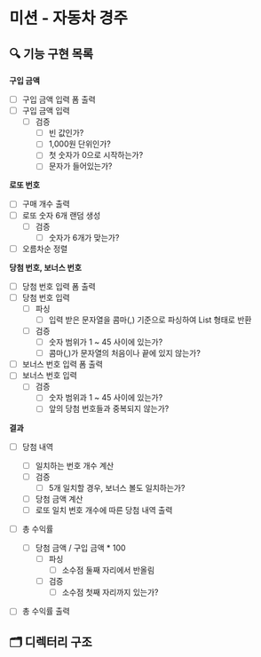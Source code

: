# 미션 - 자동차 경주

## 🔍 기능 구현 목록

**구입 금액**
- [ ] 구입 금액 입력 폼 출력
- [ ] 구입 금액 입력
    - [ ] 검증
        - [ ] 빈 값인가?
        - [ ] 1,000원 단위인가?
        - [ ] 첫 숫자가 0으로 시작하는가?
        - [ ] 문자가 들어있는가?

**로또 번호**
- [ ] 구매 개수 출력
- [ ] 로또 숫자 6개 랜덤 생성
    - [ ] 검증
        - [ ] 숫자가 6개가 맞는가?
- [ ] 오름차순 정렬

**당첨 번호, 보너스 번호**
- [ ] 당첨 번호 입력 폼 출력
- [ ] 당첨 번호 입력
    - [ ] 파싱
        - [ ] 입력 받은 문자열을 콤마(,) 기준으로 파싱하여 List 형태로 반환
    - [ ] 검증
        - [ ] 숫자 범위가 1 ~ 45 사이에 있는가?
        - [ ] 콤마(,)가 문자열의 처음이나 끝에 있지 않는가?

- [ ] 보너스 번호 입력 폼 출력
- [ ] 보너스 번호 입력
    - [ ] 검증
        - [ ] 숫자 범위과 1 ~ 45 사이에 있는가?
        - [ ] 앞의 당첨 번호들과 중복되지 않는가?

**결과**
- [ ] 당첨 내역
    - [ ] 일치하는 번호 개수 계산
    - [ ] 검증
        - [ ] 5개 일치할 경우, 보너스 볼도 일치하는가?
    - [ ] 당첨 금액 계산
    - [ ] 로또 일치 번호 개수에 따른 당첨 내역 출력

- [ ] 총 수익률
    - [ ] 당첨 금액 / 구입 금액 * 100
        - [ ] 파싱
            - [ ] 소수점 둘째 자리에서 반올림
        - [ ] 검증
            - [ ] 소수점 첫째 자리까지 있는가?
- [ ] 총 수익률 출력


## 🗂️ 디렉터리 구조
